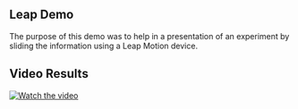 ## Leap Demo
The purpose of this demo was to help in a presentation of an experiment by sliding the information using a Leap Motion device.

## Video Results
[![Watch the video](./thumbnail01.jpg)](https://youtu.be/90MpyuYrF9g)

